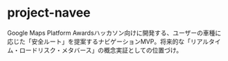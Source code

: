 # project-navee
 Google Maps Platform Awardsハッカソン向けに開発する、ユーザーの車種に応じた「安全ルート」を提案するナビゲーションMVP。将来的な「リアルタイム・ロードリスク・メタバース」の概念実証としての位置づけ。
